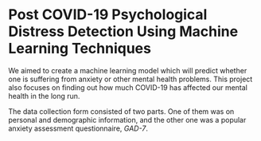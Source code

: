 # Post COVID-19 Psychological Distress Detection Using Machine Learning Techniques

We aimed to create a machine learning model which will predict
whether one is suffering from anxiety or other mental health problems. This project also focuses
on finding out how much COVID-19 has affected our mental health in the long
run.

The data collection form consisted of two parts. One of them was on personal and demographic information, and the other one was a popular anxiety
assessment questionnaire, _GAD-7_.
